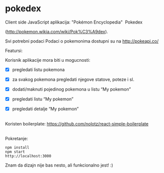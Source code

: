 # pokedex

Client side JavaScript aplikacija: "Pokémon Encyclopedia" ­ Pokedex

(http://pokemon.wikia.com/wiki/Pok%C3%A9dex).

Svi potrebni podaci Podaci o pokemonima dostupni su na http://pokeapi.co/

Featursi:

Korisnik aplikacije mora biti u mogucnosti:
- [x] pregledati listu pokemona

- [x] za svakog pokemona pregledati njegove statove, poteze i sl.

- [x] dodati/maknuti pojedinog pokemona u listu “My pokemon”

- [x] pregledati listu “My pokemon”

- [x] pregledati detalje “My pokemon”

<br>Koristen boilerplate: https://github.com/nolotz/react-simple-boilerplate

<br>Pokretanje:
<br>

```
npm install
npm start
http://localhost:3000
```

Znam da dizajn nije bas nesto, ali funkcionalno jest! :)


